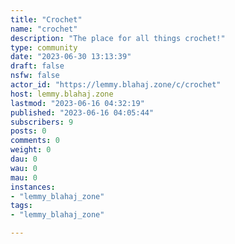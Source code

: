 ```yaml
---
title: "Crochet" 
name: "crochet"
description: "The place for all things crochet!"
type: community
date: "2023-06-30 13:13:39"
draft: false
nsfw: false
actor_id: "https://lemmy.blahaj.zone/c/crochet"
host: lemmy.blahaj.zone
lastmod: "2023-06-16 04:32:19"
published: "2023-06-16 04:05:44"
subscribers: 9
posts: 0
comments: 0
weight: 0
dau: 0
wau: 0
mau: 0
instances:
- "lemmy_blahaj_zone"
tags: 
- "lemmy_blahaj_zone"

---
```

